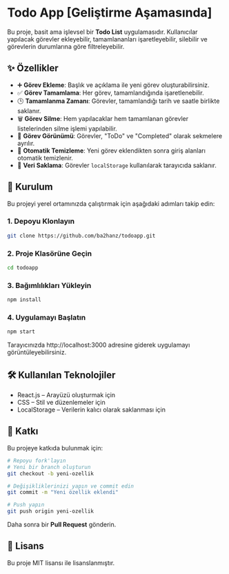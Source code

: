 # Todo App [Geliştirme Aşamasında]

Bu proje, basit ama işlevsel bir **Todo List** uygulamasıdır. Kullanıcılar yapılacak görevler ekleyebilir, tamamlananları işaretleyebilir, silebilir ve görevlerin durumlarına göre filtreleyebilir.

## ✨ Özellikler

- ➕ **Görev Ekleme**: Başlık ve açıklama ile yeni görev oluşturabilirsiniz.
- ✅ **Görev Tamamlama**: Her görev, tamamlandığında işaretlenebilir.
- 🕒 **Tamamlanma Zamanı**: Görevler, tamamlandığı tarih ve saatle birlikte saklanır.
- 🗑️ **Görev Silme**: Hem yapılacaklar hem tamamlanan görevler listelerinden silme işlemi yapılabilir.
- 📂 **Görev Görünümü**: Görevler, "ToDo" ve "Completed" olarak sekmelere ayrılır.
- 🧹 **Otomatik Temizleme**: Yeni görev eklendikten sonra giriş alanları otomatik temizlenir.
- 💾 **Veri Saklama**: Görevler `localStorage` kullanılarak tarayıcıda saklanır.

## 🚀 Kurulum

Bu projeyi yerel ortamınızda çalıştırmak için aşağıdaki adımları takip edin:

### 1. Depoyu Klonlayın

```bash
git clone https://github.com/ba2hanz/todoapp.git
```

### 2. Proje Klasörüne Geçin

```bash
cd todoapp
```

### 3. Bağımlılıkları Yükleyin

```bash
npm install
```

### 4. Uygulamayı Başlatın

```bash
npm start
```

Tarayıcınızda http://localhost:3000 adresine giderek uygulamayı görüntüleyebilirsiniz.

## 🛠️ Kullanılan Teknolojiler

- React.js – Arayüzü oluşturmak için
- CSS – Stil ve düzenlemeler için
- LocalStorage – Verilerin kalıcı olarak saklanması için

## 🤝 Katkı

Bu projeye katkıda bulunmak için:

```bash
# Repoyu fork'layın
# Yeni bir branch oluşturun
git checkout -b yeni-ozellik

# Değişikliklerinizi yapın ve commit edin
git commit -m "Yeni özellik eklendi"

# Push yapın
git push origin yeni-ozellik
```

Daha sonra bir **Pull Request** gönderin.

## 📜 Lisans

Bu proje MIT lisansı ile lisanslanmıştır.
